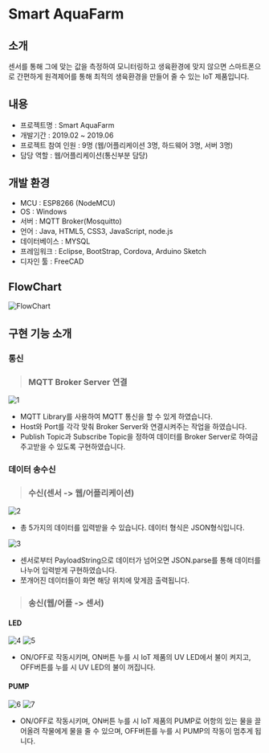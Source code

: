 # Smart AquaFarm

## 소개
센서를 통해 그에 맞는 값을 측정하여 모니터링하고 생육환경에 맞지 않으면 스마트폰으로 간편하게 원격제어를 통해
최적의 생육환경을 만들어 줄 수 있는 IoT 제품입니다.

## 내용
* 프로젝트명 : Smart AquaFarm
* 개발기간 : 2019.02 ~ 2019.06
* 프로젝트 참여 인원 : 9명 (웹/어플리케이션 3명, 하드웨어 3명, 서버 3명)
* 담당 역할 : 웹/어플리케이션(통신부분 담당)
             
## 개발 환경
* MCU : ESP8266 (NodeMCU)
* OS : Windows
* 서버 : MQTT Broker(Mosquitto)
* 언어 : Java, HTML5, CSS3, JavaScript, node.js
* 데이터베이스 : MYSQL
* 프레임워크 : Eclipse, BootStrap, Cordova, Arduino Sketch
* 디자인 툴 : FreeCAD

## FlowChart
![FlowChart](https://user-images.githubusercontent.com/50040251/87128934-77a9fc80-c2cb-11ea-80e2-017b246c1578.png)


## 구현 기능 소개
### 통신

> ### MQTT Broker Server 연결
![1](https://user-images.githubusercontent.com/50040251/87136863-0bcd9100-c2d7-11ea-9f72-10121fc6e9ad.png)
- MQTT Library를 사용하여 MQTT 통신을 할 수 있게 하였습니다.
- Host와 Port를 각각 맞춰 Broker Server와 연결시켜주는 작업을 하였습니다.
- Publish Topic과 Subscribe Topic을 정하여 데이터를 Broker Server로 하여금 주고받을 수 있도록 구현하였습니다.

### 데이터 송수신

> ### 수신(센서 -> 웹/어플리케이션)

![2](https://user-images.githubusercontent.com/50040251/87136968-2d2e7d00-c2d7-11ea-9e55-b8a88eed3c9b.png)
- 총 5가지의 데이터를 입력받을 수 있습니다. 데이터 형식은 JSON형식입니다.

![3](https://user-images.githubusercontent.com/50040251/87136975-2e5faa00-c2d7-11ea-994c-12c5a48a5ddf.png)
- 센서로부터 PayloadString으로 데이터가 넘어오면 JSON.parse를 통해 데이터를 나누어 입력받게 구현하였습니다.
- 쪼개어진 데이터들이 화면 해당 위치에 맞게끔 출력됩니다.

> ### 송신(웹/어플 -> 센서)

#### LED
![4](https://user-images.githubusercontent.com/50040251/87137029-3cadc600-c2d7-11ea-8adb-1b7a4ac81c5d.png)
![5](https://user-images.githubusercontent.com/50040251/87137034-3ddef300-c2d7-11ea-85fa-53433a91db71.png)
- ON/OFF로 작동시키며, ON버튼 누를 시 IoT 제품의 UV LED에서 불이 켜지고, OFF버튼를 누를 시 UV LED의 불이 꺼집니다.

#### PUMP
![6](https://user-images.githubusercontent.com/50040251/87137074-4a634b80-c2d7-11ea-8720-b9284f186f82.png)
![7](https://user-images.githubusercontent.com/50040251/87137076-4afbe200-c2d7-11ea-9d24-aaef960e9d68.png)
- ON/OFF로 작동시키며, ON버튼 누를 시  IoT 제품의 PUMP로 어항의 있는 물을 끌어올려 작물에게 물을 줄 수 있으며, OFF버튼를 누를 시 PUMP의 작동이 멈추게 됩니다.
